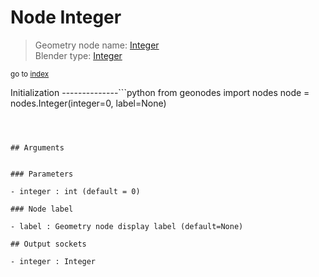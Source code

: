 
# Node Integer

> Geometry node name: [Integer](https://docs.blender.org/manual/en/latest/modeling/geometry_nodes/input/integer.html)<br>
  Blender type: [Integer](https://docs.blender.org/api/current/bpy.types.FunctionNodeInputInt.html)
  
<sub>go to [index](/docs/index.md)</sub>

Initialization
--------------```python
from geonodes import nodes
node = nodes.Integer(integer=0, label=None)
```



## Arguments


### Parameters

- integer : int (default = 0)

### Node label

- label : Geometry node display label (default=None)

## Output sockets

- integer : Integer
